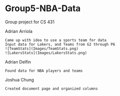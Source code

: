 # Group5-NBA-Data
 Group project for CS 431

Adrian Arriola
```
Came up with idea to use a sports team for data
Input data for Lakers, and Teams from G2 through P6
![TeamStats](Images/TeamStats.png)
![LakersStats](Images/LakersStats.png)
```

Adrian Delfin
```
Found data for NBA players and teams
```

Joshua Chung
```
Created document page and organized columns
```